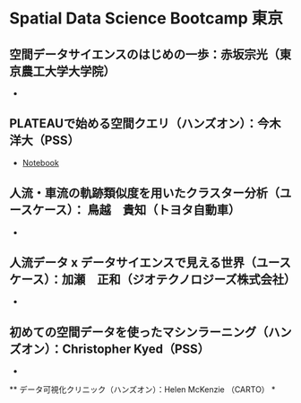 # Spatial Data Science Bootcamp 東京

## 空間データサイエンスのはじめの一歩：赤坂宗光（東京農工大学大学院）
* 

## PLATEAUで始める空間クエリ（ハンズオン）：今木洋大（PSS）
* [Notebook](https://github.com/pacificspatial/flateau/blob/main/notebook/sdsc_bootcamp_tokyo.ipynb)

## 人流・車流の軌跡類似度を用いたクラスター分析（ユースケース）： 鳥越　貴知（トヨタ自動車）
* 

## 人流データ x データサイエンスで見える世界（ユースケース）：加瀬　正和（ジオテクノロジーズ株式会社）
* 

## 初めての空間データを使ったマシンラーニング（ハンズオン）：Christopher Kyed（PSS）
* 

** データ可視化クリニック（ハンズオン）：Helen McKenzie （CARTO）
*
